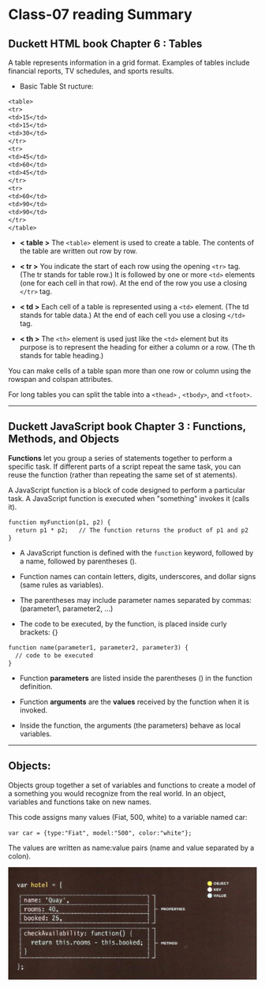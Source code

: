 # Class-07 reading Summary

## Duckett HTML book Chapter 6 : Tables

A table represents information in a grid format.
Examples of tables include financial reports, TV
schedules, and sports results.

* Basic Table St ructure:

```
<table>
<tr>
<td>15</td>
<td>15</td>
<td>30</td>
</tr>
<tr>
<td>45</td>
<td>60</td>
<td>45</td>
</tr>
<tr>
<td>60</td>
<td>90</td>
<td>90</td>
</tr>
</table>
```

* **< table >**
The `<table>` element is used
to create a table. The contents
of the table are written out row
by row.

* **< tr >**
You indicate the start of each
row using the opening `<tr>` tag.
(The tr stands for table row.)
It is followed by one or more
`<td>` elements (one for each cell
in that row).
At the end of the row you use a
closing `</tr>` tag.

* **< td >**
Each cell of a table is
represented using a `<td>`
element. (The td stands for
table data.)
At the end of each cell you use a
closing `</td>` tag.

* **< th >**
The `<th>` element is used just
like the `<td>` element but its
purpose is to represent the
heading for either a column or
a row. (The th stands for table
heading.)


You can make cells of a table span more than one row
or column using the rowspan and colspan attributes.

For long tables you can split the table into a `<thead>` ,
`<tbody>`, and `<tfoot>`.

<hr>

## Duckett JavaScript book Chapter 3 : Functions, Methods, and Objects

**Functions** let you group a series of statements together to perform a
specific task. If different parts of a script repeat the same task, you can
reuse the function (rather than repeating the same set of st atements).

A JavaScript function is a block of code designed to perform a particular task.
A JavaScript function is executed when "something" invokes it (calls it).


```
function myFunction(p1, p2) {
  return p1 * p2;   // The function returns the product of p1 and p2
}
```

* A JavaScript function is defined with the `function` keyword, followed by a name, followed by parentheses ().

* Function names can contain letters, digits, underscores, and dollar signs (same rules as variables).

* The parentheses may include parameter names separated by commas:
(parameter1, parameter2, ...)

* The code to be executed, by the function, is placed inside curly brackets: {}

```
function name(parameter1, parameter2, parameter3) {
  // code to be executed
}
```

* Function **parameters** are listed inside the parentheses () in the function definition.

* Function **arguments** are the **values** received by the function when it is invoked.

* Inside the function, the arguments (the parameters) behave as local variables.

<hr>

## Objects:

Objects group together a set of variables and functions to create a model
of a something you would recognize from the real world. In an object,
variables and functions take on new names.

This code assigns many values (Fiat, 500, white) to a variable named car:

`var car = {type:"Fiat", model:"500", color:"white"};`

The values are written as name:value pairs (name and value separated by a colon).

<img src="./img2/obj.PNG">




